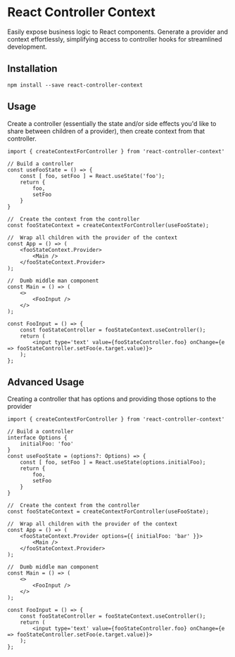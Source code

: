 # React Controller Context

Easily expose business logic to React components. Generate a provider and context effortlessly, simplifying access to controller hooks for streamlined development.

## Installation

`npm install --save react-controller-context`

## Usage

Create a controller (essentially the state and/or side effects you'd like to share between children of a provider), then create context from that controller.

```
import { createContextForController } from 'react-controller-context'

// Build a controller
const useFooState = () => {
    const [ foo, setFoo ] = React.useState('foo');
    return {
        foo,
        setFoo
    }
}
 
//  Create the context from the controller
const fooStateContext = createContextForController(useFooState);
 
//  Wrap all children with the provider of the context
const App = () => (
    <fooStateContext.Provider>
        <Main />
    </fooStateContext.Provider>
);
 
//  Dumb middle man component
const Main = () => (
    <>
        <FooInput />
    </>
);
 
const FooInput = () => {
    const fooStateController = fooStateContext.useController();
    return (
        <input type='text' value={fooStateController.foo} onChange={e => fooStateController.setFoo(e.target.value)}>
    );
};
```
 
## Advanced Usage
 
Creating a controller that has options and providing those options to the provider
 
```
import { createContextForController } from 'react-controller-context'
 
// Build a controller
interface Options {
    initialFoo: 'foo'
}
const useFooState = (options?: Options) => {
    const [ foo, setFoo ] = React.useState(options.initialFoo);
    return {
        foo,
        setFoo
    }
}
 
//  Create the context from the controller
const fooStateContext = createContextForController(useFooState);
 
//  Wrap all children with the provider of the context
const App = () => (
    <fooStateContext.Provider options={{ initialFoo: 'bar' }}>
        <Main />
    </fooStateContext.Provider>
);
 
//  Dumb middle man component
const Main = () => (
    <>
        <FooInput />
    </>
);
 
const FooInput = () => {
    const fooStateController = fooStateContext.useController();
    return (
        <input type='text' value={fooStateController.foo} onChange={e => fooStateController.setFoo(e.target.value)}>
    );
};
```
